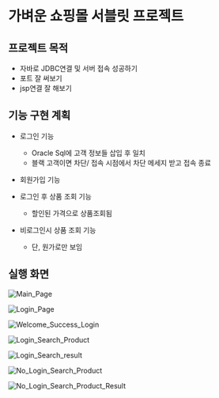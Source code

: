 # 가벼운 쇼핑몰 서블릿 프로젝트


## 프로젝트 목적

*  자바로 JDBC연결 및 서버 접속 성공하기
*  포트 잘 써보기
*  jsp연결 잘 해보기

## 기능 구현 계획

* 로그인 기능
  *  Oracle Sql에 고객 정보들 삽입 후 일치
  *  블랙 고객이면 차단/ 접속 시점에서 차단 메세지 받고 접속 종료

* 회원가입 기능

* 로그인 후 상품 조회 기능
  * 할인된 가격으로 상품조회됨
* 비로그인시 상품 조회 기능
  * 단, 원가로만 보임
 



  
 ## 실행 화면


 ![Main_Page](https://github.com/Ji-wonLee/simple_shopping_web_prj/assets/112998568/1b177a92-a7da-44bf-a24d-d7f247ad401b)

![Login_Page](https://github.com/Ji-wonLee/simple_shopping_web_prj/assets/112998568/becc635f-a503-424d-b69d-1f403652e660)

![Welcome_Success_Login](https://github.com/Ji-wonLee/simple_shopping_web_prj/assets/112998568/1400c0e5-513e-42f5-8a55-e5714d20ed27)


![Login_Search_Product](https://github.com/Ji-wonLee/simple_shopping_web_prj/assets/112998568/6ed52751-d35f-4d11-b609-ea7a92639c8d)

![Login_Search_result](https://github.com/Ji-wonLee/simple_shopping_web_prj/assets/112998568/6e0ed5ef-1936-4156-8102-d844ad917453)

![No_Login_Search_Product](https://github.com/Ji-wonLee/simple_shopping_web_prj/assets/112998568/6d68bdc6-a6c5-4b94-b12d-bc59abe1d5b2)

![No_Login_Search_Product_Result](https://github.com/Ji-wonLee/simple_shopping_web_prj/assets/112998568/297eabc2-cb13-4f9c-b20e-924ec648f877)
   
